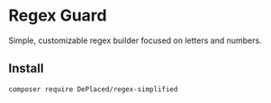 # Regex Guard

Simple, customizable regex builder focused on letters and numbers.

## Install
```bash
composer require DePlaced/regex-simplified
